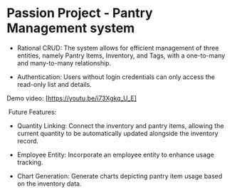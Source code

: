 # Passion Project - Pantry Management system

- Rational CRUD: The system allows for efficient management of three entities, namely Pantry Items, Inventory, and Tags, with a one-to-many and many-to-many relationship.

- Authentication: Users without login credentials can only access the read-only list and details.

Demo video:
[https://youtu.be/i73Xgkq_U_E]

 Future Features:
- Quantity Linking: Connect the inventory and pantry items, allowing the current quantity to be automatically updated alongside the inventory record.

- Employee Entity: Incorporate an employee entity to enhance usage tracking.

- Chart Generation: Generate charts depicting pantry item usage based on the inventory data.
